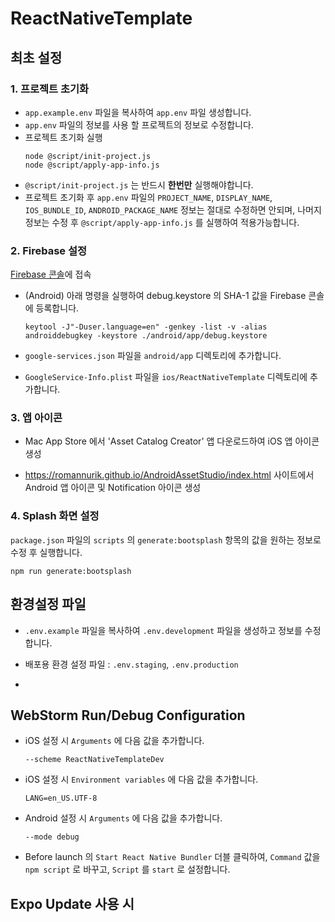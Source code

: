 # ReactNativeTemplate

## 최초 설정

### 1. 프로젝트 초기화

- ```app.example.env``` 파일을 복사하여 ```app.env``` 파일 생성합니다.
- ```app.env``` 파일의 정보를 사용 할 프로젝트의 정보로 수정합니다.
- 프로젝트 초기화 실행
  ```shell
  node @script/init-project.js
  node @script/apply-app-info.js
  ```
- ```@script/init-project.js``` 는 반드시 **한번만** 실행해야합니다.
- 프로젝트 초기화 후 ```app.env``` 파일의 ```PROJECT_NAME```, ```DISPLAY_NAME```, ```IOS_BUNDLE_ID```, ```ANDROID_PACKAGE_NAME``` 정보는 절대로 수정하면 안되며, 나머지 정보는 수정 후 ```@script/apply-app-info.js``` 를 실행하여 적용가능합니다.

### 2. Firebase 설정

[Firebase 콘솔](https://console.firebase.google.com/)에 접속

- (Android) 아래 명령을 실행하여 debug.keystore 의 SHA-1 값을 Firebase 콘솔에 등록합니다.
  ```shell
  keytool -J"-Duser.language=en" -genkey -list -v -alias androiddebugkey -keystore ./android/app/debug.keystore
  ```

- ```google-services.json``` 파일을 ```android/app``` 디렉토리에 추가합니다.
- ```GoogleService-Info.plist``` 파일을 ```ios/ReactNativeTemplate``` 디렉토리에 추가합니다.

### 3. 앱 아이콘

- Mac App Store 에서 'Asset Catalog Creator' 앱 다운로드하여 iOS 앱 아이콘 생성

- https://romannurik.github.io/AndroidAssetStudio/index.html 사이트에서 Android 앱 아이콘 및 Notification 아이콘 생성

### 4. Splash 화면 설정

```package.json``` 파일의 ```scripts``` 의 ```generate:bootsplash``` 항목의 값을 원하는 정보로 수정 후 실행합니다.

```shell
npm run generate:bootsplash
```

## 환경설정 파일

- ```.env.example``` 파일을 복사하여 ```.env.development``` 파일을 생성하고 정보를 수정합니다.

- 배포용 환경 설정 파일 : ```.env.staging```, ```.env.production```
-
## WebStorm Run/Debug Configuration
- iOS 설정 시 `Arguments` 에 다음 값을 추가합니다.
  ```
  --scheme ReactNativeTemplateDev
  ```
  
- iOS 설정 시 `Environment variables` 에 다음 값을 추가합니다.
  ```
  LANG=en_US.UTF-8
  ```

- Android 설정 시 `Arguments` 에 다음 값을 추가합니다.
  ```
  --mode debug
  ```

- Before launch 의 ```Start React Native Bundler``` 더블 클릭하여, ```Command``` 값을 ```npm script``` 로 바꾸고, ```Script``` 를 ```start``` 로 설정합니다.

## Expo Update 사용 시
